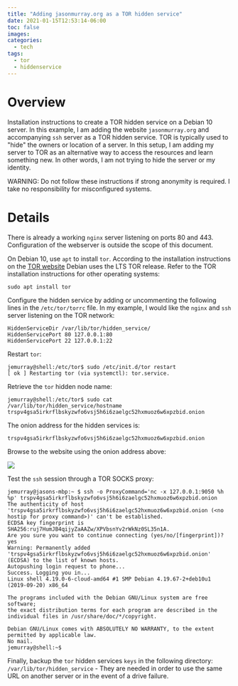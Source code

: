 ```yaml
---
title: "Adding jasonmurray.org as a TOR hidden service"
date: 2021-01-15T12:53:14-06:00
toc: false
images:
categories:
  - tech
tags: 
  - tor
  - hiddenservice
---
```


# Overview

Installation instructions to create a TOR hidden service on a Debian 10 server.   In this example, I am adding the website `jasonmurray.org` and accompanying `ssh` server as a TOR hidden service.  TOR is typically used to "hide" the owners or location of a server.  In this setup, I am adding my server to TOR as an alternative way to access the resources and learn something new.  In other words, I am not trying to hide the server or my identity.

WARNING: Do not follow these instructions if strong anonymity is required.  I take no responsibility for misconfigured systems.

# Details

There is already a working `nginx` server listening on ports 80 and 443.   Configuration of the webserver is outside the scope of this document.  

On Debian 10, use `apt` to install `tor`.  According to the installation instructions on the [TOR website](https://2019.www.torproject.org/docs/debian.html.en) Debian uses the LTS TOR release.  Refer to the TOR installation instructions for other operating systems:

```
sudo apt install tor
```

Configure the hidden service by adding or uncommenting the following lines in the `/etc/tor/torrc` file.  In my example, I would like the `nginx` and `ssh` server listening on the TOR network:

```
HiddenServiceDir /var/lib/tor/hidden_service/
HiddenServicePort 80 127.0.0.1:80
HiddenServicePort 22 127.0.0.1:22
```

Restart `tor`:

```
jemurray@shell:/etc/tor$ sudo /etc/init.d/tor restart
[ ok ] Restarting tor (via systemctl): tor.service.
```

Retrieve the `tor` hidden node name:

```
jemurray@shell:/etc/tor$ sudo cat  /var/lib/tor/hidden_service/hostname
trspv4gsa5irkrflbskyzwfo6vsj5h6i6zaelgc52hxmuoz6w6xpzbid.onion
```

The onion address for the hidden services is:

```
trspv4gsa5irkrflbskyzwfo6vsj5h6i6zaelgc52hxmuoz6w6xpzbid.onion
```

Browse to the website using the onion address above:

![](/images/2021-01-15-13-20-14.png)


Test the `ssh` session through a TOR SOCKS proxy:

```
jemurray@jasons-mbp:~ $ ssh -o ProxyCommand='nc -x 127.0.0.1:9050 %h %p' trspv4gsa5irkrflbskyzwfo6vsj5h6i6zaelgc52hxmuoz6w6xpzbid.onion
The authenticity of host 'trspv4gsa5irkrflbskyzwfo6vsj5h6i6zaelgc52hxmuoz6w6xpzbid.onion (<no hostip for proxy command>)' can't be established.
ECDSA key fingerprint is SHA256:ruj7HumJB4qijyZaAAZw/XPVbsnYv2rWkNz0SL35n1A.
Are you sure you want to continue connecting (yes/no/[fingerprint])? yes
Warning: Permanently added 'trspv4gsa5irkrflbskyzwfo6vsj5h6i6zaelgc52hxmuoz6w6xpzbid.onion' (ECDSA) to the list of known hosts.
Autopushing login request to phone...
Success. Logging you in...
Linux shell 4.19.0-6-cloud-amd64 #1 SMP Debian 4.19.67-2+deb10u1 (2019-09-20) x86_64

The programs included with the Debian GNU/Linux system are free software;
the exact distribution terms for each program are described in the
individual files in /usr/share/doc/*/copyright.

Debian GNU/Linux comes with ABSOLUTELY NO WARRANTY, to the extent
permitted by applicable law.
No mail.
jemurray@shell:~$
```

Finally, backup the `tor` hidden services `keys` in the following directory: `/var/lib/tor/hidden_service` - They are needed in order to use the same URL on another server or in the event of a drive failure.  